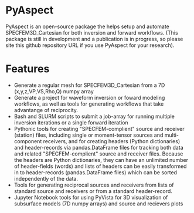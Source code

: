 # PyAspect

PyAspect is an open-source package the helps setup and automate SPECFEM3D_Cartesian for both inversion and forward workflows.  (This package is still in development and a publication is in progress, so please site this github repository URL if you use PyAspect for your research). 


# Features
* Generate a regular mesh for SPECFEM3D_Cartesian from a 7D (x,y,z,VP,VS,Rho,Q) numpy array
* Generate a project for waveform inversion or foward modeling workflows, as well as tools for generating workflows that take advantange of reciprocity.
* Bash and SLURM scripts to submit a job-array for running multiple inversion iterations or a single forward iteration
* Pythonic tools for creating "SPECFEM-complient" source and receiver (station) files, including single or moment-tensor sources and multi-component receivers, and for creating headers (Python dictionaries) and header-records via pandas.DataFrame files for tracking both data and related "SPECFEM-complient" source and receiver files. Because the headers are Python dictionaries, they can have an unlimited number of header-fields (words) and lists of headers can be easily transformed in to header-records (pandas.DataFrame files) which can be sorted independently of the data.
* Tools for generating reciprocal sources and receivers from lists of standard source and receivers or from a standard header-record.
* Jupyter Notebook tools for using PyVista for 3D visualization of subsurface models (7D numpy arrays) and source and recievers plots
